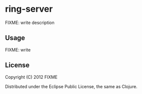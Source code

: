 # ring-server

FIXME: write description

## Usage

FIXME: write

## License

Copyright (C) 2012 FIXME

Distributed under the Eclipse Public License, the same as Clojure.
